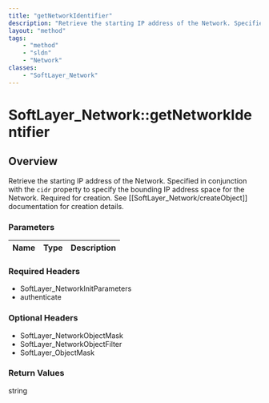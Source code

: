 ```yaml
---
title: "getNetworkIdentifier"
description: "Retrieve the starting IP address of the Network. Specified in conjunction with the ``cidr`` property to specify the boun... "
layout: "method"
tags:
    - "method"
    - "sldn"
    - "Network"
classes:
    - "SoftLayer_Network"
---
```

# SoftLayer_Network::getNetworkIdentifier
## Overview 
Retrieve the starting IP address of the Network. Specified in conjunction with the ``cidr`` property to specify the bounding IP address space for the Network. Required for creation. See [[SoftLayer_Network/createObject]] documentation for creation details.

### Parameters 
|Name | Type | Description |
| --- | --- | --- |


### Required Headers
* SoftLayer_NetworkInitParameters
* authenticate

### Optional Headers
* SoftLayer_NetworkObjectMask
* SoftLayer_NetworkObjectFilter
* SoftLayer_ObjectMask

### Return Values
string

